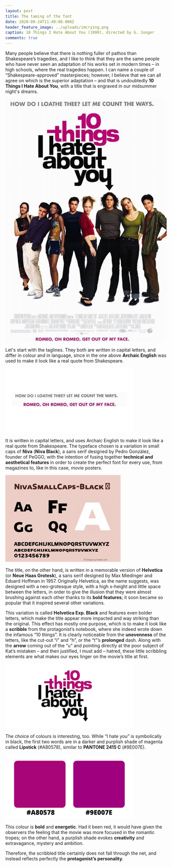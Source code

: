 ```yaml
---
layout: post
title: The taming of the font
date: 2020-09-24T11:49:00.000Z
header_feature_image: ../uploads/imcrying.png
caption: 10 Things I Hate About You (1999), directed by G. Junger
comments: true
---
```

Many people believe that there is nothing fuller of pathos than Shakespeare’s tragedies, and I like to think that they are the same people who have never seen an adaptation of his works set in modern times – in high schools, where the real tragedies happen. I can name a couple of “Shakespeare-approved” masterpieces; however, I believe that we can all agree on which is the superior adaptation – and that is undoubtedly **10 Things I Hate About You**, with a title that is engraved in our midsummer night's dreams.

![10 Things I Hate About You's movie poster [credit: IMDb]](../uploads/dkjfekjc.jpg)

Let's start with the taglines. They both are written in capital letters, and differ in colour and in language, since in the one above **Archaic English** was used to make it look like a real quote from Shakespeare.

![](../uploads/efjefewfwe.png)

It is written in capital letters, and uses Archaic English to make it look like a real quote from Shakespeare. The typeface chosen is a variation in small caps of **Niva** (**Niva Black**), a sans serif designed by Pedro Gonzàlez, founder of PeGGO, with the intention of fusing together **technical and aesthetical features** in order to create the perfect font for every use, from magazines to, like in this case, movie posters.

![Niva Black's family [credit: fontke]](../uploads/360x270.png)

The title, on the other hand, is written in a memorable version of **Helvetica** (or **Neue Haas Grotesk**), a sans serif designed by Max Miedinger and Eduard Hoffman in 1957. Originally Helvetica, as the name suggests, was designed with a neo-grotesque style, with a high x-height and little space between the letters, in order to give the illusion that they were almost brushing against each other thanks to its **bold features**; it soon became so popular that it inspired several other variations.

This variation is called **Helvetica Exp. Black** and features even bolder letters, which make the title appear more impacted and way striking than the original. This effect has mostly one purpose, which is to make it look like a **scribble** from the protagonist’s notebook, where she indeed wrote down the infamous “10 things”. It is clearly noticeable from the **unevenness** of the letters, like the cut-out “i” and “h”, or the “t”’s **prolonged** dash. Along with the **arrow** coming out of the “u” and pointing directly at the poor subject of Kat’s mistaken – and then justified, I must add – hatred, these little scribbling elements are what makes our eyes linger on the movie’s title at first.

![](../uploads/fnejfnejfne.png)

The choice of colours is interesting, too. While “I hate you” is symbolically in black, the first two words are in a darker and purplish shade of magenta called **Lipstick** (#A80578), similar to **PANTONE 2415 C** (#9E007E).

![This time the difference between the two shades is very subtle.](../uploads/a80578.png)

This colour is **bold** and **energetic**. Had it been red, it would have given the observers the feeling that the movie was more focused in the romantic tropes; on the other hand, a purplish shade evokes **creativity** and extravagance, mystery and ambition.

Therefore, the scribbled title certainly does not fall through the net, and instead reflects perfectly the **protagonist’s personality**.
